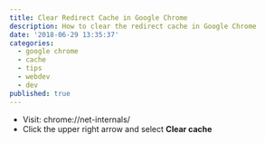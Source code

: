 ```yaml
---
title: Clear Redirect Cache in Google Chrome
description: How to clear the redirect cache in Google Chrome
date: '2018-06-29 13:35:37'
categories:
  - google chrome
  - cache
  - tips
  - webdev
  - dev
published: true
---
```


- Visit: chrome://net-internals/
- Click the upper right arrow and select **Clear cache**
